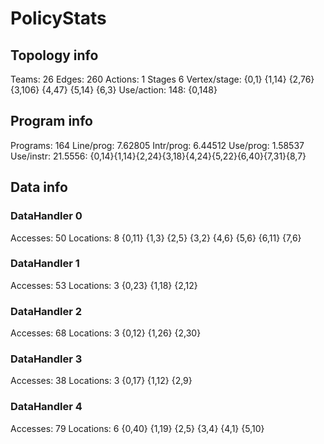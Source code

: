 # PolicyStats
## Topology info
Teams:		26
Edges:		260
Actions:	1
Stages		6
Vertex/stage:	{0,1} {1,14} {2,76} {3,106} {4,47} {5,14} {6,3} 
Use/action:	148: {0,148} 

## Program info
Programs:	164
Line/prog:	7.62805
Intr/prog:	6.44512
Use/prog:	1.58537
Use/instr:	21.5556: {0,14}{1,14}{2,24}{3,18}{4,24}{5,22}{6,40}{7,31}{8,7}

## Data info

### DataHandler 0
Accesses:	50
Locations:	8
{0,11} {1,3} {2,5} {3,2} {4,6} {5,6} {6,11} {7,6} 

### DataHandler 1
Accesses:	53
Locations:	3
{0,23} {1,18} {2,12} 

### DataHandler 2
Accesses:	68
Locations:	3
{0,12} {1,26} {2,30} 

### DataHandler 3
Accesses:	38
Locations:	3
{0,17} {1,12} {2,9} 

### DataHandler 4
Accesses:	79
Locations:	6
{0,40} {1,19} {2,5} {3,4} {4,1} {5,10} 